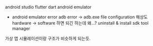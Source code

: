 android studio
flutter
dart
android emulator 

- android emulator error 
adb error -> 
adb.exe file configuration
해상도 hardware -> software 하면 되긴 하는데 왜...?
uninstall & install sdk tool manager

가상 앱 시뮬레이션이랑 구조가 비슷하게 되는듯. 